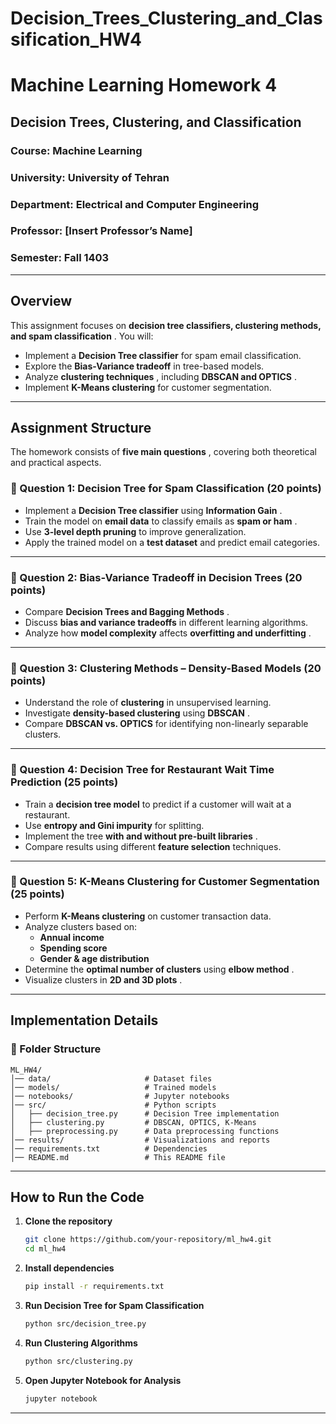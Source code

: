 # Decision_Trees_Clustering_and_Classification_HW4

# **Machine Learning Homework 4**

## **Decision Trees, Clustering, and Classification**

### **Course:** Machine Learning

### **University:** University of Tehran

### **Department:** Electrical and Computer Engineering

### **Professor:** [Insert Professor’s Name]

### **Semester:** Fall 1403

---

## **Overview**

This assignment focuses on  **decision tree classifiers, clustering methods, and spam classification** . You will:

* Implement a **Decision Tree classifier** for spam email classification.
* Explore the **Bias-Variance tradeoff** in tree-based models.
* Analyze  **clustering techniques** , including  **DBSCAN and OPTICS** .
* Implement **K-Means clustering** for customer segmentation.

---

## **Assignment Structure**

The homework consists of  **five main questions** , covering both theoretical and practical aspects.

### **📌 Question 1: Decision Tree for Spam Classification (20 points)**

* Implement a **Decision Tree classifier** using  **Information Gain** .
* Train the model on **email data** to classify emails as  **spam or ham** .
* Use **3-level depth pruning** to improve generalization.
* Apply the trained model on a **test dataset** and predict email categories.

---

### **📌 Question 2: Bias-Variance Tradeoff in Decision Trees (20 points)**

* Compare  **Decision Trees and Bagging Methods** .
* Discuss **bias and variance tradeoffs** in different learning algorithms.
* Analyze how **model complexity** affects  **overfitting and underfitting** .

---

### **📌 Question 3: Clustering Methods – Density-Based Models (20 points)**

* Understand the role of **clustering** in unsupervised learning.
* Investigate **density-based clustering** using  **DBSCAN** .
* Compare **DBSCAN vs. OPTICS** for identifying non-linearly separable clusters.

---

### **📌 Question 4: Decision Tree for Restaurant Wait Time Prediction (25 points)**

* Train a **decision tree model** to predict if a customer will wait at a restaurant.
* Use **entropy and Gini impurity** for splitting.
* Implement the tree  **with and without pre-built libraries** .
* Compare results using different **feature selection** techniques.

---

### **📌 Question 5: K-Means Clustering for Customer Segmentation (25 points)**

* Perform **K-Means clustering** on customer transaction data.
* Analyze clusters based on:
  * **Annual income**
  * **Spending score**
  * **Gender & age distribution**
* Determine the **optimal number of clusters** using  **elbow method** .
* Visualize clusters in  **2D and 3D plots** .

---

## **Implementation Details**

### **📂 Folder Structure**

```
ML_HW4/
│── data/                     # Dataset files
│── models/                   # Trained models
│── notebooks/                # Jupyter notebooks
│── src/                      # Python scripts
│   ├── decision_tree.py      # Decision Tree implementation
│   ├── clustering.py         # DBSCAN, OPTICS, K-Means
│   ├── preprocessing.py      # Data preprocessing functions
│── results/                  # Visualizations and reports
│── requirements.txt          # Dependencies
│── README.md                 # This README file
```

---

## **How to Run the Code**

1. **Clone the repository**
   ```bash
   git clone https://github.com/your-repository/ml_hw4.git
   cd ml_hw4
   ```
2. **Install dependencies**
   ```bash
   pip install -r requirements.txt
   ```
3. **Run Decision Tree for Spam Classification**
   ```bash
   python src/decision_tree.py
   ```
4. **Run Clustering Algorithms**
   ```bash
   python src/clustering.py
   ```
5. **Open Jupyter Notebook for Analysis**
   ```bash
   jupyter notebook
   ```

---

|  |  |
| - | - |
